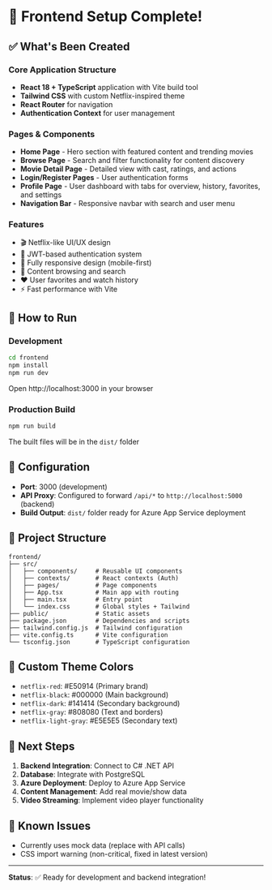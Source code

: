 # 🎉 Frontend Setup Complete!

## ✅ What's Been Created

### Core Application Structure
- **React 18 + TypeScript** application with Vite build tool
- **Tailwind CSS** with custom Netflix-inspired theme
- **React Router** for navigation
- **Authentication Context** for user management

### Pages & Components
- **Home Page** - Hero section with featured content and trending movies
- **Browse Page** - Search and filter functionality for content discovery
- **Movie Detail Page** - Detailed view with cast, ratings, and actions
- **Login/Register Pages** - User authentication forms
- **Profile Page** - User dashboard with tabs for overview, history, favorites, and settings
- **Navigation Bar** - Responsive navbar with search and user menu

### Features
- 🎬 Netflix-like UI/UX design
- 🔐 JWT-based authentication system
- 📱 Fully responsive design (mobile-first)
- 🎯 Content browsing and search
- ❤️ User favorites and watch history
- ⚡ Fast performance with Vite

## 🚀 How to Run

### Development
```bash
cd frontend
npm install
npm run dev
```
Open http://localhost:3000 in your browser

### Production Build
```bash
npm run build
```
The built files will be in the `dist/` folder

## 🔧 Configuration

- **Port**: 3000 (development)
- **API Proxy**: Configured to forward `/api/*` to `http://localhost:5000` (backend)
- **Build Output**: `dist/` folder ready for Azure App Service deployment

## 📁 Project Structure
```
frontend/
├── src/
│   ├── components/     # Reusable UI components
│   ├── contexts/       # React contexts (Auth)
│   ├── pages/          # Page components
│   ├── App.tsx         # Main app with routing
│   ├── main.tsx        # Entry point
│   └── index.css       # Global styles + Tailwind
├── public/             # Static assets
├── package.json        # Dependencies and scripts
├── tailwind.config.js  # Tailwind configuration
├── vite.config.ts      # Vite configuration
└── tsconfig.json       # TypeScript configuration
```

## 🎨 Custom Theme Colors
- `netflix-red`: #E50914 (Primary brand)
- `netflix-black`: #000000 (Main background)
- `netflix-dark`: #141414 (Secondary background)
- `netflix-gray`: #808080 (Text and borders)
- `netflix-light-gray`: #E5E5E5 (Secondary text)

## 🔗 Next Steps
1. **Backend Integration**: Connect to C# .NET API
2. **Database**: Integrate with PostgreSQL
3. **Azure Deployment**: Deploy to Azure App Service
4. **Content Management**: Add real movie/show data
5. **Video Streaming**: Implement video player functionality

## 🐛 Known Issues
- Currently uses mock data (replace with API calls)
- CSS import warning (non-critical, fixed in latest version)

---
**Status**: ✅ Ready for development and backend integration!

